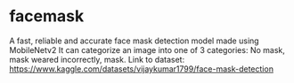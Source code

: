 # facemask
A fast, reliable and accurate face mask detection model made using MobileNetv2
It can categorize an image into one of 3 categories: No mask, mask weared incorrectly, mask.
Link to dataset: https://www.kaggle.com/datasets/vijaykumar1799/face-mask-detection 
